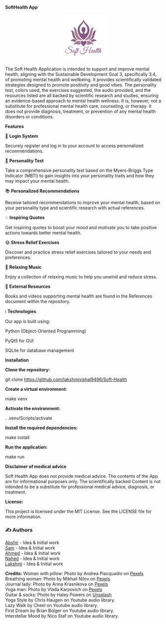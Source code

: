 <b>SoftHealth App</b>
<p align="center">
  <img src="https://github.com/lakshmivishal9496/Soft-Health/blob/main/static/images/logo.png" alt="Soft Health Logo" width="150" height="150" />
</p> 

The Soft Health Application is intended to support and improve mental health, aligning 
with the Sustainable Development Goal 3, specifically 3.4, of promoting mental health 
and wellbeing. It provides scientifically validated strategies designed to promote 
positivity and good vibes. The personality test, colors used, the exercises suggested,
the audio provided, and the resources listed are all backed by scientific research and
studies, ensuring an evidence-based approach to mental health wellness. It is, 
however, not a substitute for professional mental health care, counseling, 
or therapy. It does not provide diagnosis, treatment, or prevention of 
any mental health disorders or conditions.

<b>Features</b>

🔐 <b>Login System</b>

Securely register and log in to your account to access personalized recommendations.

🧠 <b>Personality Test</b>

Take a comprehensive personality test based on the Myers-Briggs Type Indicator (MBTI) to gain insights into your personality traits and how they may impact your mental health.

📚 <b>Personalized Recommendations</b>

Receive tailored recommendations to improve your mental health, based on your personality type and scientific research with actual references.

💡 <b>Inspiring Quotes</b>

Get inspiring quotes to boost your mood and motivate you to take positive actions towards better mental health.

:sweat_smile: <b>Stress Relief Exercises</b>

Discover and practice stress relief exercises tailored to your needs and preferences.

:musical_note: <b>Relaxing Music</b>

Enjoy a collection of relaxing music to help you unwind and reduce stress.

:book: <b>External Resources</b>

Books and videos supporting mental health are found in the References document within the repository.

:information_source: <b>Technologies</b>

Our app is built using:

Python (Object-Oriented Programming)

PyQt5 for GUI

SQLite for database management

<b>Installation</b>

<b>Clone the repository:</b>

git clone https://github.com/lakshmivishal9496/Soft-Health

<b>Create a virtual environment:</b>

make venv

<b>Activate the environment:</b>

. .venv/Scripts/activate

<b>Install the required dependencies:</b>

make install

<b>Run the application:</b>

make run

<b>Disclaimer of medical advice</b>

Soft Health App does not provide medical advice. The contents of the App are for informational
purposes only. The scientifically backed Content is not intended to be a substitute
for professional medical advice, diagnosis, or treatment.

<b>License:</b>

This project is licensed under the MIT License. See the LICENSE file for more information.

<html>
<h3>✍️ Authors</h3>
<a href="https://github.com/Abshir112">Abshir</a> - Idea & Initial work<br>
<a href="https://github.com/sams258">Sam</a> - Idea & Initial work<br>
<a href="https://github.com/Ahmedradwancs">Ahmed</a> - Idea & Initial work<br>
<a href="https://github.com/NaddeA">Nahed</a> - Idea & Initial work<br>
<a href="https://github.com/lakshmivishal9496">Lakshmi</a> - Idea & Initial work<br>
  
  
<b>Credits:</b>
Woman with pillow: Photo by Andrea Piacquadio on <a href="https://www.pexels.com/photo/woman-hugging-white-pillow-beside-glass-door-935762/">Pexels</a><br>
Breathing woman: Photo by Mikhail Nilov on <a href="https://www.pexels.com/photo/woman-breathing-fresh-air-8455696/">Pexels</a><br>
Journal lady: Photo by Arina Krasnikova on <a href="https://www.pexels.com/photo/a-happy-woman-working-from-home-7005607/">Pexels</a><br>
Yoga man: Photo by Vlada Karpovich on <a href="https://www.pexels.com/photo/elderly-couple-doing-yoga-pose-8939954/">Pexels</a><br>
Guitar & socks: Photo by Haley Powers on <a href="https://unsplash.com/photos/QESaXJBiB8Y?utm_source=unsplash&utm_medium=referral&utm_content=creditCopyText">Unsplash</a><br>
Yoga Style by Chris Haugen on Youtube audio library.<br>
Lazy Walk by Cheel on Youtube audio library.<br>
First Dream by Brian Bolger on Youtube audio library.<br>
Interstellar Mood by Nico Staf on Youtube audio library.<br>
</html>
